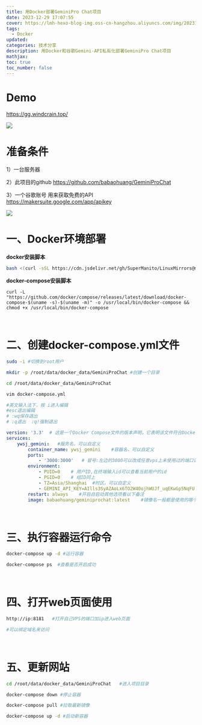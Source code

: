 ```yaml
---
title: 用Docker部署GeminiPro Chat项目
date: 2023-12-29 17:07:55
cover: https://lmh-hexo-blog-img.oss-cn-hangzhou.aliyuncs.com/img/202312291714519.png
tags:
  - Docker
updated:
categories: 技术分享
description: 用Docker和谷歌Gemini-API私有化部署GeminiPro Chat项目
mathjax:
toc: true
toc_number: false
---
```




# Demo

https://gg.windcrain.top/

![](https://lmh-hexo-blog-img.oss-cn-hangzhou.aliyuncs.com/img/202312291707986.png)

# 准备条件

1）一台服务器

2）此项目的github
https://github.com/babaohuang/GeminiProChat

3）一个谷歌账号
用来获取免费的API
https://makersuite.google.com/app/apikey

![](https://lmh-hexo-blog-img.oss-cn-hangzhou.aliyuncs.com/img/202312291555312.png)



# 一、Docker环境部署

**docker安装脚本**

```bash
bash <(curl -sSL https://cdn.jsdelivr.net/gh/SuperManito/LinuxMirrors@main/DockerInstallation.sh)
```

**docker-compose安装脚本**

```
curl -L "https://github.com/docker/compose/releases/latest/download/docker-compose-$(uname -s)-$(uname -m)" -o /usr/local/bin/docker-compose && chmod +x /usr/local/bin/docker-compose
```

</br>

# 二、创建docker-compose.yml文件

```bash
sudo -i #切换到root用户

mkdir -p /root/data/docker_data/GeminiProChat #创建一个目录

cd /root/data/docker_data/GeminiProChat

vim docker-compose.yml  

#英文输入法下，按 i进入编辑
#esc退出编辑
# :wq保存退出
# :q退出  :q!强制退出
```

```yaml
version: '3.3'  # 这是一个Docker Compose文件的版本声明，它表明该文件符合Docker Compose文件格式版本3.3
services:
    ywsj_gemini:   #服务名，可以自定义
        container_name: ywsj_gemini    #容器名，可以自定义
        ports:
            - '3000:3000'   # 冒号:左边的3000可以改成任意vps上未使用过的端口记得打开防火墙,冒号右边是本docker镜像里的端口
        environment:
            - PUID=0    # 用户ID,在终端输入id可以查看当前用户的id
            - PGID=0    # 组ID同上
            - TZ=Asia/Shanghai  #时区，可以自定义
            - GEMINI_API_KEY=AIlls3SyAZAoLx6TO2W40ojhWUJf_uqEKwGp5NqFU   #这里填自己准备条件上获取到的谷歌AI的API
        restart: always    #开启自启动其他选项看以下备注
        image: babaohuang/geminiprochat:latest    #镜像名一般都是使用的哪个镜像就写哪个镜像。

```

</br>

# 三、执行容器运行命令

```bash
docker-compose up -d #运行容器

docker-compose ps  #查看是否开启成功

```

</br>

#  四、打开web页面使用

```bash
http://ip:8181   #打开自己VPS的端口加ip进入web页面

#可以绑定域名来访问
```

</br>

# 五、更新网站

```bash
cd /root/data/docker_data/GeminiProChat   #进入项目目录

docker-compose down #停止容器

docker-compose pull #拉取最新镜像

docker-compose up -d #启动新容器
```